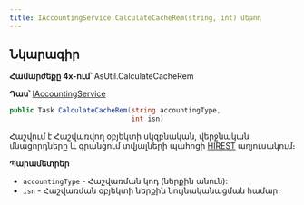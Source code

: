 ```yaml
---
title: IAccountingService.CalculateCacheRem(string, int) մեթոդ
---
```


## Նկարագիր

**Համարժեքը 4x-ում՝** AsUtil.CalculateCacheRem

**Դաս՝** [IAccountingService](../IAccountingService.md)

```c#
public Task CalculateCacheRem(string accountingType, 
                              int isn)
```

Հաշվում է Հաշվառվող օբյեկտի սկզբնական, վերջնական մնացորդները և գրանցում տվյալների պահոցի [HIREST](https://armsoft.github.io/as4x-docs/HTM/ProgrGuide/Database/Hirest.html) աղյուսակում։

**Պարամետրեր**

* `accountingType` - Հաշվառման կոդ (ներքին անուն):
* `isn` - Հաշվառման օբյեկտի ներքին նույնականացման համար։

